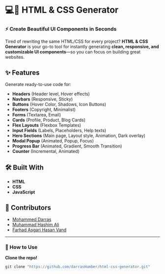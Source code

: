 # 💻🎨 HTML & CSS Generator  

### ⚡ Create Beautiful UI Components in Seconds  
Tired of rewriting the same HTML/CSS for every project? **HTML & CSS Generator** is your go-to tool for instantly generating **clean, responsive, and customizable UI components**—so you can focus on building great websites. 

## ✨ Features  
Generate ready-to-use code for:  
- **Headers** (Header level, Hover effects)  
- **Navbars** (Responsive, Sticky)  
- **Buttons** (Hover Color, Shadows, Icon Buttons)  
- **Footers** (Copyright, Minimalist)  
- **Forms** (Textarea, Email)  
- **Cards** (Profile, Product, Blog Cards)  
- **Flex Layouts** (Flexbox Templates)  
- **Input Fields** (Labels, Placeholders, Help texts)  
- **Hero Sections** (Main page, Layout style, Animation, Dark overlay)
- **Modal Popup** (Animated, Popup, Focus)
- **Progress Bar** (Animated, Gradient, Smooth Transition)
- **Counter** (Incremental, Animated)

## 🛠️ Built With  
- **HTML**
- **CSS**  
- **JavaScript** 

## 👥 Contributors  
- [Mohammed Darras](https://github.com/darrasHumber)  
- [Muhammad Hashim Ali](https://github.com/Hashim271)  
- [Farhad Asgari Hasan Vand](https://github.com/f-vand)  

---

### 🚀 How to Use  
**Clone the repo!**  
   ```bash
   git clone "https://github.com/darrasHumber/html-css-generator.git"